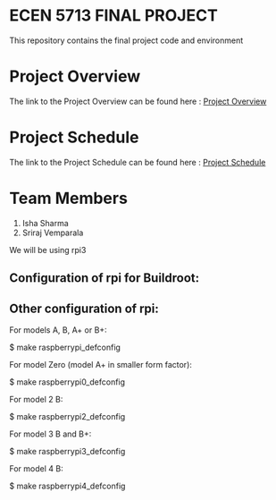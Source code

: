 
# ECEN 5713 FINAL PROJECT
This repository contains the final project code and environment 

# Project Overview
The link to the Project Overview can be found here : [Project Overview](https://github.com/cu-ecen-aeld/final-project-ishassharmaa/wiki/Project-Overview)

# Project Schedule 
The link to the Project Schedule can be found here : [Project Schedule](https://github.com/users/ishassharmaa/projects/1/views/1)

# Team Members
1. Isha Sharma
2. Sriraj Vemparala

We will be using rpi3

Configuration of rpi  for Buildroot:
----------------------------
Other configuration of rpi:
----------------------------
For models A, B, A+ or B+:

  $ make raspberrypi_defconfig

For model Zero (model A+ in smaller form factor):

  $ make raspberrypi0_defconfig

For model 2 B:

  $ make raspberrypi2_defconfig

For model 3 B and B+:

  $ make raspberrypi3_defconfig

For model 4 B:

  $ make raspberrypi4_defconfig

